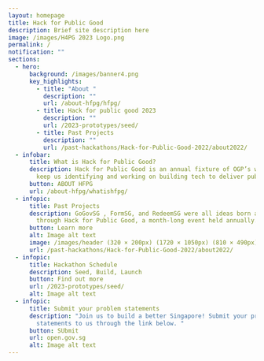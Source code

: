 ```yaml
---
layout: homepage
title: Hack for Public Good
description: Brief site description here
image: /images/H4PG 2023 Logo.png
permalink: /
notification: ""
sections:
  - hero:
      background: /images/banner4.png
      key_highlights:
        - title: "About "
          description: ""
          url: /about-hfpg/hfpg/
        - title: Hack for public good 2023
          description: ""
          url: /2023-prototypes/seed/
        - title: Past Projects
          description: ""
          url: /past-hackathons/Hack-for-Public-Good-2022/about2022/
  - infobar:
      title: What is Hack for Public Good?
      description: Hack for Public Good is an annual fixture of OGP’s way of work to
        keep us identifying and working on building tech to deliver public good.
      button: ABOUT HFPG
      url: /about-hfpg/whatishfpg/
  - infopic:
      title: Past Projects
      description: GoGovSG , FormSG, and RedeemSG were all ideas born and developed
        through Hack for Public Good, a month-long event held annually.
      button: Learn more
      alt: Image alt text
      image: /images/header (320 × 200px) (1720 × 1050px) (810 × 490px).gif
      url: /past-hackathons/Hack-for-Public-Good-2022/about2022/
  - infopic:
      title: Hackathon Schedule
      description: Seed, Build, Launch
      button: Find out more
      url: /2023-prototypes/seed/
      alt: Image alt text
  - infopic:
      title: Submit your problem statements
      description: "Join us to build a better Singapore! Submit your problem
        statements to us through the link below. "
      button: SUbmit
      url: open.gov.sg
      alt: Image alt text
---
```



